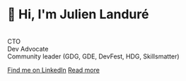 # 👋 Hi, I'm **Julien Landuré**
<br>
CTO<br>
Dev Advocate<br>
Community leader (GDG, GDE, DevFest, HDG, Skillsmatter)

[Find me on LinkedIn](https://linkedin.com/in/jlandure)
[Read more](#🚀-julien-landuré)

